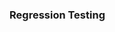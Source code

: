 <div id="title">

### Regression Testing
</div>

<div id="body">

<include src="what/container-inParent-asPanel.md" boilerplate />

</div>